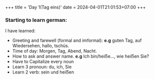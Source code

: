 +++
title = 'Day 1(Tag eins)'
date = 2024-04-01T21:01:53+07:00
+++

### Starting to learn german:

I have learned:

- Greeting and farewell (formal and imformal): **e.g** guten Tag, auf Wiedersehen, hallo, tschüs.
- Time of day: Morgen, Tag, Abend, Nacht.
- How to ask and answer name. **e.g** Ich bin/heiẞe..., wie heiẞen Sie?
- Have to Capitalize every noun
- Learn 3 pronoun: du, ich, Sie
- Learn 2 verb: sein und heiẞen
